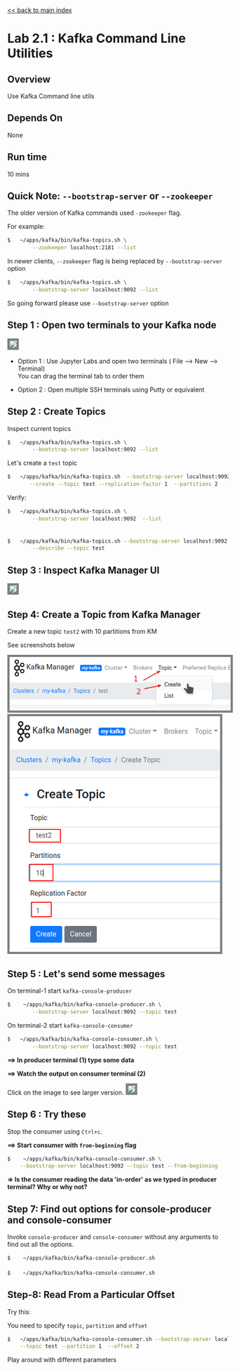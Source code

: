 <link rel='stylesheet' href='../assets/css/main.css'/>

[<< back to main index](../README.md)

# Lab 2.1 : Kafka Command Line Utilities

## Overview

Use Kafka Command line utils

## Depends On

None

## Run time

10 mins

## Quick Note: `--bootstrap-server`  or `--zookeeper`

The older version of Kafka commands used `-zookeeper` flag.

For example:

```bash
$   ~/apps/kafka/bin/kafka-topics.sh \
        --zookeeper localhost:2181 --list
```

In newer clients, `--zookeeper` flag is being replaced by `--bootstrap-server` option

```bash
$   ~/apps/kafka/bin/kafka-topics.sh \
        --bootstrap-server localhost:9092 --list
```

So going forward please use `--bootstrap-server` option

## Step 1 : Open two terminals to your Kafka node

<img src="../assets/images/2a.png" style="border: 5px solid grey ; max-width:100%;"  />

- Option 1 : Use Jupyter Labs and open two terminals ( File --> New --> Terminal)  
 You can drag the terminal tab to order them

- Option 2 : Open multiple SSH terminals using Putty or equivalent

## Step 2 : Create Topics

Inspect current topics

```bash
$   ~/apps/kafka/bin/kafka-topics.sh \
        --bootstrap-server localhost:9092 --list
```

Let's create a `test` topic

```bash
$   ~/apps/kafka/bin/kafka-topics.sh  --bootstrap-server localhost:9092   \
       --create --topic test --replication-factor 1  --partitions 2
```

Verify:

```bash
$   ~/apps/kafka/bin/kafka-topics.sh \
        --bootstrap-server localhost:9092  --list


$   ~/apps/kafka/bin/kafka-topics.sh --bootstrap-server localhost:9092  \
        --describe --topic test
```

## Step 3 : Inspect Kafka Manager UI

<img src="../assets/images/2b.png" style="border: 5px solid grey ; max-width:100%;"  />

## Step 4: Create a Topic from Kafka Manager

Create a new topic `test2` with 10 partitions from KM

See screenshots below

<img src="../assets/images/2d.png" style="border: 5px solid grey ; max-width:100%;"  />

<img src="../assets/images/2e.png" style="border: 5px solid grey ; max-width:100%;"  />


## Step 5 : Let's send some messages

On terminal-1  start `kafka-console-producer`

```bash
$    ~/apps/kafka/bin/kafka-console-producer.sh \
        --bootstrap-server localhost:9092 --topic test
```

On terminal-2 start `kafka-console-consumer`

```bash
$   ~/apps/kafka/bin/kafka-console-consumer.sh \
        --bootstrap-server localhost:9092 --topic test
```

**==> In producer terminal (1) type some data**  

**==> Watch the output on consumer terminal (2)**

Click on the image to see larger version.
<a href="../assets/images/2c.png"><img src="../assets/images/2c.png" style="border: 5px solid grey ; max-width:100%;"  /></a>


## Step 6 : Try these

Stop the consumer using `Ctrl+c`.

**==> Start consumer with `from-beginning` flag**

```bash
$    ~/apps/kafka/bin/kafka-console-consumer.sh \
    --bootstrap-server localhost:9092 --topic test --from-beginning
```

**=> Is the consumer reading the data 'in-order' as we typed in producer terminal?  Why or why not?**  


## Step 7: Find out options for console-producer and console-consumer

Invoke `console-producer` and `console-consumer` without any arguments to find out all the options.

```bash
$    ~/apps/kafka/bin/kafka-console-producer.sh

$    ~/apps/kafka/bin/kafka-console-consumer.sh
```

## Step-8: Read From a Particular Offset

Try this:

You need to specify `topic`, `partition` and `offset`

```bash
$   ~/apps/kafka/bin/kafka-console-consumer.sh --bootstrap-server localhost:9092 \
    --topic test --partition 1  --offset 2 
```

Play around with different parameters
